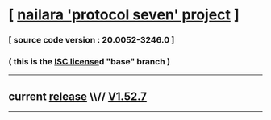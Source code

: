 
# [ [nailara 'protocol seven' project](http://src.nailara.net/) ]

### [ source code version : 20.0052-3246.0 ]

### ( this is the [ISC license](license)d "base" branch )
---
## current [release](https://github.com/anotherlink/nailara/releases) \\\\// [V1.52.7](https://github.com/anotherlink/nailara/releases/tag/V1.52.7)
---
